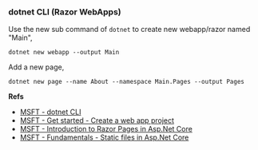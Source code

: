 ### dotnet CLI (Razor WebApps)
Use the new sub command of `dotnet` to create new webapp/razor named "Main",

    dotnet new webapp --output Main

Add a new page,

    dotnet new page --name About --namespace Main.Pages --output Pages


**Refs**  
- [MSFT - dotnet CLI](https://learn.microsoft.com/en-us/dotnet/core/tools/dotnet-new)
- [MSFT - Get started - Create a web app project](https://learn.microsoft.com/en-us/aspnet/core/getting-started)
- [MSFT - Introduction to Razor Pages in Asp.Net Core](https://learn.microsoft.com/en-us/aspnet/core/razor-pages)
- [MSFT - Fundamentals - Static files in Asp.Net Core](https://learn.microsoft.com/en-us/aspnet/core/fundamentals/static-files)